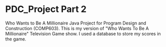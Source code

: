 # PDC_Project Part 2
Who Wants to Be A Millionaire Java Project for Program Design and Construction (COMP603).
This is my version of "Who Wants To Be A Millionaire" Television Game show.
I used a database to store my scores in the game.
